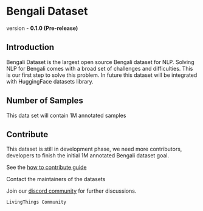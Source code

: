 # Bengali Dataset

version - **0.1.0 (Pre-release)**
## Introduction
Bengali Dataset is the largest open source Bengali dataset for NLP. Solving NLP for Bengali comes with a broad set of challenges and difficulties. This is our first step to solve this problem. In future this dataset will be integrated with HuggingFace datasets library.

## Number of Samples
This data set will contain 1M annotated samples

## Contribute
This dataset is still in development phase, we need more contributors, developers to finish the initial 1M annotated Bengali dataset goal.

See the [how to contribute guide](https://github.com/neuropark/bengali-dataset/blob/master/how_to_contribute.md)

Contact the maintainers of the datasets

Join our [discord community](https://discord.gg/PUPBAwu) for further discussions.


`LivingThings Community`
